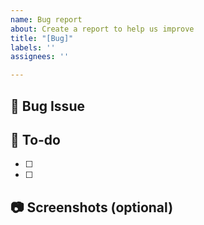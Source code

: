 ```yaml
---
name: Bug report
about: Create a report to help us improve
title: "[Bug]"
labels: ''
assignees: ''

---
```


## 📌  Bug Issue
<!-- 문제가 되는 버그에 대한 내용을 설명해주세요. -->

## 📝  To-do
<!-- 해야 할 일들을 적어주세요. -->
- [ ]
- [ ]

## 📷  Screenshots (optional)
<!-- 관련 스크린샷을 게시해주세요. -->
